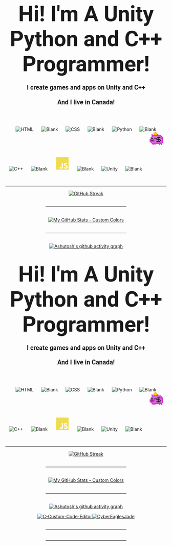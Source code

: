 <!-- Include the Google Fonts link -->
<link href="https://fonts.googleapis.com/css2?family=Roboto:wght@1;700&display=swap" rel="stylesheet">

<!-- Apply the font to specific text sections -->
<h1 align="center" style="font-family: 'Roboto', sans-serif;">
  <span style="font-size:2em;"><strong><big>Hi! I'm A Unity Python and C++ Programmer!</big></strong></span>
</h1>

<h3 align="center" style="font-family: 'Roboto', sans-serif;">
  <strong><big>I create games and apps on Unity and C++</big></strong><br>
</h3>

<h3 align="center" style="font-family: 'Roboto', sans-serif;">
  <strong><big>And I live in Canada!</big></strong>
</h4>

<br>
<br>

<!-- Icons and images -->
<p align="center">
  <img alt="HTML" width="40px" style="margin: 0 10px;" src="https://cdn.jsdelivr.net/gh/devicons/devicon/icons/html5/html5-plain.svg" />
    <img alt="Blank" width="40px" style="margin: 0 10px;" src="https://upload.wikimedia.org/wikipedia/commons/thumb/8/89/HD_transparent_picture.png/1280px-HD_transparent_picture.png" />
  <img alt="CSS" width="40px" style="margin: 0 10px;" src="https://cdn.jsdelivr.net/gh/devicons/devicon/icons/css3/css3-plain.svg" />
   <img alt="Blank" width="40px" style="margin: 0 10px;" src="https://upload.wikimedia.org/wikipedia/commons/thumb/8/89/HD_transparent_picture.png/1280px-HD_transparent_picture.png" />
  <img alt="Python" width="40px" style="margin: 0 10px;" src="https://cdn.jsdelivr.net/gh/devicons/devicon/icons/python/python-plain.svg" />
   <img alt="Blank" width="40px" style="margin: 0 10px;" src="https://upload.wikimedia.org/wikipedia/commons/thumb/8/89/HD_transparent_picture.png/1280px-HD_transparent_picture.png" />
  <img alt="C++" width="40px" style="margin: 0 10px;" src="https://upload.wikimedia.org/wikipedia/commons/thumb/1/18/ISO_C%2B%2B_Logo.svg/1822px-ISO_C%2B%2B_Logo.svg.png" />
   <img alt="Blank" width="40px" style="margin: 0 10px;" src="https://upload.wikimedia.org/wikipedia/commons/thumb/8/89/HD_transparent_picture.png/1280px-HD_transparent_picture.png" />
  <img alt="Java" width="40px" style="margin: 0 10px; border: 2px solid white;" src="https://github.com/devicons/devicon/blob/master/icons/javascript/javascript-plain.svg" />
   <img alt="Blank" width="40px" style="margin: 0 10px;" src="https://upload.wikimedia.org/wikipedia/commons/thumb/8/89/HD_transparent_picture.png/1280px-HD_transparent_picture.png" />
  <img alt="Unity" width="40px" style="margin: 0 10px;" src="https://cdn.jsdelivr.net/gh/devicons/devicon/icons/unity/unity-original.svg" />
    <img alt="Blank" width="40px" style="margin: 0 10px;" src="https://upload.wikimedia.org/wikipedia/commons/thumb/8/89/HD_transparent_picture.png/1280px-HD_transparent_picture.png" />
   <img alt="K754a-Edit" width="42px" height="40px" style="margin: 0 10px; vertical-align: 80px;" src="https://github.com/k754a/k754a/raw/main/pixil-frame-0 (85).png"/>



</p>

<br>

---

<div style="text-align: center;">
  <a href="https://git.io/streak-stats">
    <p align="center">
      <img src="https://streak-stats.demolab.com?user=K754a&hide_border=true&date_format=M%20j%5B%2C%20Y%5D&dates=EBEBEB&border=EB5454&stroke=EBEBEB00&ring=EBA539&fire=EB7026&currStreakNum=EBEBEB&sideNums=EBEBEB&currStreakLabel=EBEBEB&sideLabels=FFFFFF&excludeDaysLabel=EBEBEB&background=0D111700" alt="GitHub Streak" />
    </p>
  </a>

  <br>

  <hr style="border: 1px solid #EBEBEB; width: 50%; margin: 0 auto;"/>

  <br>

  <p align="center">
    <a href="https://github-readme-stats.vercel.app/api?username=k754a&show_icons=true&theme=transparent&bg_color=00000000&title_color=ffffff&text_color=ffffff&icon_color=ffffff&ring_color=EBA539&stroke_color=EB7026&hide_border=true">
      <img src="https://github-readme-stats.vercel.app/api?username=k754a&show_icons=true&theme=transparent&bg_color=00000000&title_color=ffffff&text_color=ffffff&icon_color=ffffff&ring_color=EBA539&stroke_color=EB7026&hide_border=true" alt="My GitHub Stats - Custom Colors" />
    </a>
  </p>
</div>

<br>

<hr style="border: 1px solid #EBEBEB; width: 50%; margin: 0 auto;"/>
  <br>
 <p align="center">
   <a href="https://github.com/ashutosh00710/github-readme-activity-graph">
           <img src="https://github-readme-activity-graph.vercel.app/graph?username=K754a&bg_color=rgba(0,0,0,0)&color=ffffff&line=eba539&point=eb7026&area=true&hide_border=true" alt="Ashutosh's github activity graph" />
</a>
 </p>



</p>



<!-- Include the Google Fonts link -->
<link href="https://fonts.googleapis.com/css2?family=Roboto:wght@1;700&display=swap" rel="stylesheet">

<!-- Apply the font to specific text sections -->
<h1 align="center" style="font-family: 'Roboto', sans-serif;">
  <span style="font-size:2em;"><strong><big>Hi! I'm A Unity Python and C++ Programmer!</big></strong></span>
</h1>

<h3 align="center" style="font-family: 'Roboto', sans-serif;">
  <strong><big>I create games and apps on Unity and C++</big></strong><br>
</h3>

<h3 align="center" style="font-family: 'Roboto', sans-serif;">
  <strong><big>And I live in Canada!</big></strong>
</h4>

<br>
<br>

<!-- Icons and images -->
<p align="center">
  <img alt="HTML" width="40px" style="margin: 0 10px;" src="https://cdn.jsdelivr.net/gh/devicons/devicon/icons/html5/html5-plain.svg" />
    <img alt="Blank" width="40px" style="margin: 0 10px;" src="https://upload.wikimedia.org/wikipedia/commons/thumb/8/89/HD_transparent_picture.png/1280px-HD_transparent_picture.png" />
  <img alt="CSS" width="40px" style="margin: 0 10px;" src="https://cdn.jsdelivr.net/gh/devicons/devicon/icons/css3/css3-plain.svg" />
   <img alt="Blank" width="40px" style="margin: 0 10px;" src="https://upload.wikimedia.org/wikipedia/commons/thumb/8/89/HD_transparent_picture.png/1280px-HD_transparent_picture.png" />
  <img alt="Python" width="40px" style="margin: 0 10px;" src="https://cdn.jsdelivr.net/gh/devicons/devicon/icons/python/python-plain.svg" />
   <img alt="Blank" width="40px" style="margin: 0 10px;" src="https://upload.wikimedia.org/wikipedia/commons/thumb/8/89/HD_transparent_picture.png/1280px-HD_transparent_picture.png" />
  <img alt="C++" width="40px" style="margin: 0 10px;" src="https://upload.wikimedia.org/wikipedia/commons/thumb/1/18/ISO_C%2B%2B_Logo.svg/1822px-ISO_C%2B%2B_Logo.svg.png" />
   <img alt="Blank" width="40px" style="margin: 0 10px;" src="https://upload.wikimedia.org/wikipedia/commons/thumb/8/89/HD_transparent_picture.png/1280px-HD_transparent_picture.png" />
  <img alt="Java" width="40px" style="margin: 0 10px; border: 2px solid white;" src="https://github.com/devicons/devicon/blob/master/icons/javascript/javascript-plain.svg" />
   <img alt="Blank" width="40px" style="margin: 0 10px;" src="https://upload.wikimedia.org/wikipedia/commons/thumb/8/89/HD_transparent_picture.png/1280px-HD_transparent_picture.png" />
  <img alt="Unity" width="40px" style="margin: 0 10px;" src="https://cdn.jsdelivr.net/gh/devicons/devicon/icons/unity/unity-original.svg" />
    <img alt="Blank" width="40px" style="margin: 0 10px;" src="https://upload.wikimedia.org/wikipedia/commons/thumb/8/89/HD_transparent_picture.png/1280px-HD_transparent_picture.png" />
   <img alt="K754a-Edit" width="42px" height="40px" style="margin: 0 10px; vertical-align: 80px;" src="https://github.com/k754a/k754a/raw/main/pixil-frame-0 (85).png"/>



</p>

<br>

---

<div style="text-align: center;">
  <a href="https://git.io/streak-stats">
    <p align="center">
      <img src="https://streak-stats.demolab.com?user=K754a&hide_border=true&date_format=M%20j%5B%2C%20Y%5D&dates=EBEBEB&border=EB5454&stroke=EBEBEB00&ring=EBA539&fire=EB7026&currStreakNum=EBEBEB&sideNums=EBEBEB&currStreakLabel=EBEBEB&sideLabels=FFFFFF&excludeDaysLabel=EBEBEB&background=0D111700" alt="GitHub Streak" />
    </p>
  </a>

  <br>

  <hr style="border: 1px solid #EBEBEB; width: 50%; margin: 0 auto;"/>

  <br>

  <p align="center">
    <a href="https://github-readme-stats.vercel.app/api?username=k754a&show_icons=true&theme=transparent&bg_color=00000000&title_color=ffffff&text_color=ffffff&icon_color=ffffff&ring_color=EBA539&stroke_color=EB7026&hide_border=true">
      <img src="https://github-readme-stats.vercel.app/api?username=k754a&show_icons=true&theme=transparent&bg_color=00000000&title_color=ffffff&text_color=ffffff&icon_color=ffffff&ring_color=EBA539&stroke_color=EB7026&hide_border=true" alt="My GitHub Stats - Custom Colors" />
    </a>
  </p>
</div>

<br>

<hr style="border: 1px solid #EBEBEB; width: 50%; margin: 0 auto;"/>
  <br>
 <p align="center">
   <a href="https://github.com/ashutosh00710/github-readme-activity-graph">
           <img src="https://github-readme-activity-graph.vercel.app/graph?username=K754a&bg_color=rgba(0,0,0,0)&color=ffffff&line=eba539&point=eb7026&area=true&hide_border=true" alt="Ashutosh's github activity graph" />
</a>
 </p>



</p>


<span align="center" style="display: flex; justify-content: center;">
  <a href="https://github.com/k754a/C-Custom-Code-Editor" target="_blank">
    <img src="https://readme-lang-ef1nz8ms4-envid-tech.vercel.app/api/pin/?username=k754a&repo=C-Custom-Code-Editor&theme=dark&bg_color=00000000&text_color=FFFFFF&border_color=CCCCCC80&symbol_color=FFA500" alt="C-Custom-Code-Editor" style="height: 150px; width: auto;"/>
  </a>
  <a href="https://github.com/k754a/CyberEaglesJade" target="_blank">
    <img src="https://readme-lang-ef1nz8ms4-envid-tech.vercel.app/api/pin/?username=k754a&repo=CyberEaglesJade&theme=dark&bg_color=00000000&text_color=FFFFFF&border_color=CCCCCC80&symbol_color=FFA500" alt="CyberEaglesJade" style="height: 150px; width: auto;"/>
  </a>
</span>



    
 </p>





  <br>
<hr style="border: 1px solid #EBEBEB; width: 50%; margin: 0 auto;"/>




    
 </p>





  <br>
<hr style="border: 1px solid #EBEBEB; width: 50%; margin: 0 auto;"/>
